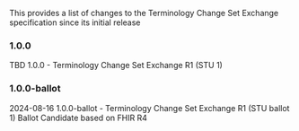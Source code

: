 This provides a list of changes to the Terminology Change Set Exchange specification since its initial release

### 1.0.0

TBD 1.0.0 - Terminology Change Set Exchange R1 (STU 1)

### 1.0.0-ballot

2024-08-16 1.0.0-ballot - Terminology Change Set Exchange R1 (STU ballot 1) Ballot Candidate based on FHIR R4
